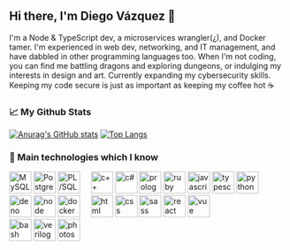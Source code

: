 ## Hi there, I'm Diego Vázquez 👋

I'm a Node & TypeScript dev, a microservices wrangler(¿), and Docker tamer. I'm experienced in web dev, networking, and IT management, and have dabbled in other programming languages too. When I'm not coding, you can find me battling dragons and exploring dungeons, or indulging my interests in design and art. Currently expanding my cybersecurity skills. Keeping my code secure is just as important as keeping my coffee hot ☕️

### 📈 My Github Stats
[![Anurag's GitHub stats](https://github-readme-stats.vercel.app/api?username=dkaerit&theme=github_dark&hide_border=true)](https://github.com/dkaerit)
[![Top Langs](https://github-readme-stats.vercel.app/api/top-langs/?username=dkaerit&layout=compact&langs_count=8&theme=github_dark&hide_border=true)](https://github.com/dkaerit)

### 🧪 Main technologies which I know
<div style"display:flex">
<img src="https://i.imgur.com/gMy3bJb.png" width="40px" title="MySQL"/>
<img src="https://i.imgur.com/mhcx3l0.png" width="40px" title="PostgreSQL"/>
<img src="https://i.imgur.com/1ngNAlG.png" width="40px" title="PL/SQL"/>
&nbsp;&nbsp;&nbsp;
<img src="https://i.imgur.com/TG1Bzty.png" width="40px" title="c++"/>
<img src="https://github-production-user-asset-6210df.s3.amazonaws.com/24440929/253923521-b95c50d6-7382-415f-ad9d-74cb61603636.png" width="40px" title="c#"/>
<a href="https://es.wikipedia.org/wiki/Prolog"><img src="https://i.imgur.com/jvVLg4x.png" width="40px" title="prolog"/></a>
<img src="https://i.imgur.com/B5sXzti.png" width="40px" title="ruby"/>
<img src="https://i.imgur.com/ihIMRzn.png" width="40px" title="javascript"/>
<img src="https://i.imgur.com/uUJwW39.png" width="40px" title="typescript"/>
<img src="https://user-images.githubusercontent.com/24440929/236315295-f0eb5920-1ed3-4a2f-8248-d48f9b048cd2.png" width="40px" title="python"/>
&nbsp;&nbsp;&nbsp;
<img src="https://i.imgur.com/72GbrEQ.png" width="40px" title="deno"/>
<img src="https://i.imgur.com/D3MOEaQ.png" width="40px" title="node"/>
<img src="https://i.imgur.com/YWSrEnC.png" width="40px" title="docker"/>
&nbsp;&nbsp;&nbsp;
<img src="https://i.imgur.com/weYU4MI.png" width="40px" title="html"/>
<img src="https://i.imgur.com/dOP9Q37.png" width="40px" title="css"/>
<img src="https://i.imgur.com/AORuY4P.png" width="40px" title="sass"/>
<img src="https://i.imgur.com/rSpARwt.png" width="40px" title="react"/>
<img src="https://i.imgur.com/Tu1TqD5.png" width="40px" title="vue"/>
<!--&nbsp;&nbsp;&nbsp;-->
<br/>

<img src="https://i.imgur.com/yV9TOpQ.png" width="40px" title="bash"/>
<a href="https://www.verilog.com/"><img src="https://i.imgur.com/Au9Mo7e.png" width="40px" title="verilog"/></a>
<img src="https://i.imgur.com/ddL7scP.png" width="40px" title="photoshop"/>
</div>

<!--
**dkaerit/dkaerit** is a ✨ _special_ ✨ repository because its `README.md` (this file) appears on your GitHub profile.

Here are some ideas to get you started:

- 🔭 I’m currently working on ...
- 🌱 I’m currently learning ...
- 👯 I’m looking to collaborate on ...
- 🤔 I’m looking for help with ...
- 💬 Ask me about ...
- 📫 How to reach me: ...
- 😄 Pronouns: ...
- ⚡ Fun fact: ...

![dkaerit's Github Stats](https://github-readme-stats.vercel.app/api?username=dkaerit&bg_color=30,161b22,0e1218&title_color=fff&text_color=fff&border_color=30363d&show_icons=true)
[![Top Langs](https://github-readme-stats.vercel.app/api/top-langs/?username=dkaerit&bg_color=30,161b22,0e1218&title_color=fff&text_color=fff&border_color=30363d&card_width=445&layout=compact)](https://github.com/dkaerit/github-readme-stats)
-->
